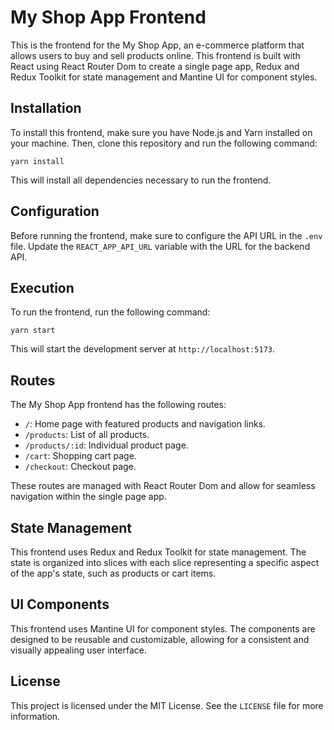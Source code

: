 # My Shop App Frontend

This is the frontend for the My Shop App, an e-commerce platform that allows users to buy and sell products online. This frontend is built with React using React Router Dom to create a single page app, Redux and Redux Toolkit for state management and Mantine UI for component styles.

## Installation

To install this frontend, make sure you have Node.js and Yarn installed on your machine. Then, clone this repository and run the following command:

```
yarn install
```

This will install all dependencies necessary to run the frontend.

## Configuration

Before running the frontend, make sure to configure the API URL in the `.env` file. Update the `REACT_APP_API_URL` variable with the URL for the backend API.

## Execution

To run the frontend, run the following command:

```
yarn start
```

This will start the development server at `http://localhost:5173`.

## Routes

The My Shop App frontend has the following routes:

- `/`: Home page with featured products and navigation links.
- `/products`: List of all products.
- `/products/:id`: Individual product page.
- `/cart`: Shopping cart page.
- `/checkout`: Checkout page.

These routes are managed with React Router Dom and allow for seamless navigation within the single page app.

## State Management

This frontend uses Redux and Redux Toolkit for state management. The state is organized into slices with each slice representing a specific aspect of the app's state, such as products or cart items.

## UI Components

This frontend uses Mantine UI for component styles. The components are designed to be reusable and customizable, allowing for a consistent and visually appealing user interface.

## License

This project is licensed under the MIT License. See the `LICENSE` file for more information.